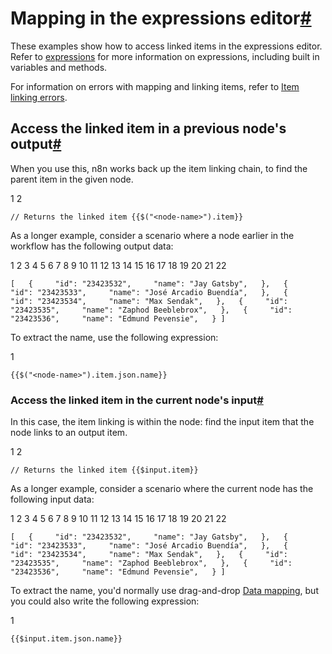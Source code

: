 [](https://github.com/n8n-io/n8n-docs/edit/main/docs/data/data-mapping/data-mapping-expressions.md "Edit this page")

# Mapping in the expressions editor[#](#mapping-in-the-expressions-editor "Permanent link")

These examples show how to access linked items in the expressions editor. Refer to [expressions](../../../code/expressions/) for more information on expressions, including built in variables and methods.

For information on errors with mapping and linking items, refer to [Item linking errors](../data-item-linking/item-linking-errors/).

## Access the linked item in a previous node's output[#](#access-the-linked-item-in-a-previous-nodes-output "Permanent link")

When you use this, n8n works back up the item linking chain, to find the parent item in the given node.

1
2

`// Returns the linked item {{$("<node-name>").item}}`

As a longer example, consider a scenario where a node earlier in the workflow has the following output data:

 1
 2
 3
 4
 5
 6
 7
 8
 9
10
11
12
13
14
15
16
17
18
19
20
21
22

`[   {     "id": "23423532",     "name": "Jay Gatsby",   },   {     "id": "23423533",     "name": "José Arcadio Buendía",   },   {     "id": "23423534",     "name": "Max Sendak",   },   {     "id": "23423535",     "name": "Zaphod Beeblebrox",   },   {     "id": "23423536",     "name": "Edmund Pevensie",   } ]`

To extract the name, use the following expression:

1

`{{$("<node-name>").item.json.name}}`

### Access the linked item in the current node's input[#](#access-the-linked-item-in-the-current-nodes-input "Permanent link")

In this case, the item linking is within the node: find the input item that the node links to an output item.

1
2

`// Returns the linked item {{$input.item}}`

As a longer example, consider a scenario where the current node has the following input data:

 1
 2
 3
 4
 5
 6
 7
 8
 9
10
11
12
13
14
15
16
17
18
19
20
21
22

`[   {     "id": "23423532",     "name": "Jay Gatsby",   },   {     "id": "23423533",     "name": "José Arcadio Buendía",   },   {     "id": "23423534",     "name": "Max Sendak",   },   {     "id": "23423535",     "name": "Zaphod Beeblebrox",   },   {     "id": "23423536",     "name": "Edmund Pevensie",   } ]`

To extract the name, you'd normally use drag-and-drop [Data mapping](../), but you could also write the following expression:

1

`{{$input.item.json.name}}`